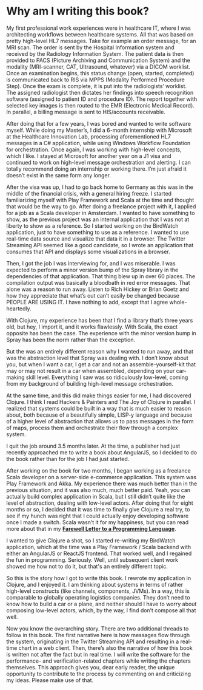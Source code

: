 # Why am I writing this book?

My first professional work experiences were in healthcare IT, where I was architecting workflows between healthcare systems. All that was based on pretty high-level HL7 messages. Take for example an order message, for an MRI scan. The order is sent by the Hospital Information system and received by the Radiology Information System. The patient data is then provided to PACS (Picture Archiving and Communication System) and the modality (MRI-scanner, CAT, Ultrasound, whatever) via a DICOM worklist. Once an examination begins, this status change (open, started, completed) is communicated back to RIS via MPPS (Modality Performed Procedure Step). Once the exam is complete, it is put into the radiologists’ worklist. The assigned radiologist then dictates her findings into speech recognition software (assigned to patient ID and procedure ID). The report together with selected key images is then routed to the EMR (Electronic Medical Record). In parallel, a billing message is sent to HIS/accounts receivable.

After doing that for a few years, I was bored and wanted to write software myself. While doing my Master’s, I did a 6-month internship with Microsoft at the Healthcare Innovation Lab, processing aforementioned HL7 messages in a C# application, while using Windows Workflow Foundation for orchestration. Once again, I was working with high-level concepts, which I like. I stayed at Microsoft for another year on a J1 visa and continued to work on high-level message orchestration and alerting. I can totally recommend doing an internship or working there. I’m just afraid it doesn’t exist in the same form any longer.

After the visa was up, I had to go back home to Germany as this was in the middle of the financial crisis, with a general hiring freeze. I started familiarizing myself with Play Framework and Scala at the time and thought that would be the way to go. After doing a freelance project with it, I applied for a job as a Scala developer in Amsterdam. I wanted to have something to show, as the previous project was an internal application that I was not at liberty to show as a reference. So I started working on the BirdWatch application, just to have something to use as a reference. I wanted to use real-time data source and visualize that data it in a browser. The Twitter Streaming API seemed like a good candidate, so I wrote an application that consumes that API and displays some visualizations in a browser.

Then, I got the job I was interviewing for, and I was miserable. I was expected to perform a minor version bump of the Spray library in the dependencies of that application. That thing blew up in over 60 places. The compilation output was basically a bloodbath in red error messages. That alone was a reason to run away. Listen to Rich Hickey or Brian Goetz and how they appreciate that what’s out can’t easily be changed because PEOPLE ARE USING IT. I have nothing to add, except that I agree whole-heartedly.

With Clojure, my experience has been that I find a library that’s three years old, but hey, I import it, and it works flawlessly. With Scala, the exact opposite has been the case. The experience with the minor version bump in Spray has been the norm rather than the exception.

But the was an entirely different reason why I wanted to run away, and that was the abstraction level that Spray was dealing with. I don’t know about you, but when I want a car, I get a car and not an assemble-yourself-kit that may or may not result in a car when assembled, depending on your car-making skill level. Everything I saw was so ridiculously low-level, coming from my background of building high-level message orchestration.

At the same time, and this did make things easier for me, I had discovered Clojure. I think I read Hackers & Painters and The Joy of Clojure in parallel. I realized that systems could be built in a way that is much easier to reason about, both because of a beautifully simple, LISP-y language and because of a higher level of abstraction that allows us to pass messages in the form of maps, process them and orchestrate their flow through a complex system.

I quit the job around 3.5 months later. At the time, a publisher had just recently approached me to write a book about AngularJS, so I decided to do the book rather than for the job I had just started.

After working on the book for two months, I began working as a freelance Scala developer on a server-side e-commerce application. This system was Play Framework and Akka. My experience there was much better than in the previous situation, and it was also much, much better paid. Yeah, you can actually build complex application in Scala, but I still didn’t quite like the level of abstraction, dealing with low-level actors. After doing that for eight months or so, I decided that it was time to finally give Clojure a real try, to see if my hunch was right that I could actually enjoy developing software once I made a switch. Scala wasn’t it for my happiness, but you can read more about that in my **[Farewell Letter to a Programming Language](http://t.co/6Bscwstjho)**.

I wanted to give Clojure a shot, so I started re-writing my BirdWatch application, which at the time was a Play Framework / Scala backend with either an AngularJS or ReactJS frontend. That worked well, and I regained the fun in programming. Seriously. Well, until subsequent client work showed me how not to do it, but that's an entirely different topic.

So this is the story how I got to write this book. I rewrote my application in Clojure, and I enjoyed it. I am thinking about systems in terms of rather high-level constructs (like channels, components, JVMs). In a way, this is comparable to globally operating logistics companies. They don’t need to know how to build a car or a plane, and neither should I have to worry about composing low-level actors, which, by the way, I find don’t compose all that well.

Now you know the overarching story. There are two additional threads to follow in this book. The first narrative here is how messages flow through the system, originating in the Twitter Streaming API and resulting in a real-time chart in a web client. Then, there’s also the narrative of how this book is written not after the fact but in real time. I will write the software for the performance- and verification-related chapters while writing the chapters themselves. This approach gives you, dear early reader, the unique opportunity to contribute to the process by commenting on and criticizing my ideas. Please make use of that.
